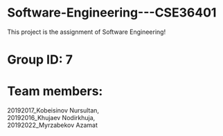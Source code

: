# Software-Engineering---CSE36401

This project is the assignment of Software Engineering! 

# Group ID: 7

# Team members: 

20192017_Kobeisinov Nursultan, <br/>
20192016_Khujaev Nodirkhuja, <br/>
20192022_Myrzabekov Azamat
